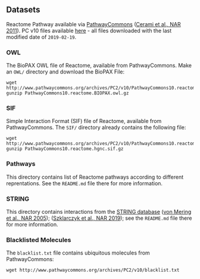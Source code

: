 
## Datasets

Reactome Pathway available via [PathwayCommons](http://www.pathwaycommons.org/) ([Cerami et al., NAR 2011](http://nar.oxfordjournals.org/content/early/2010/11/10/nar.gkq1039.abstract)).  PC v10 files available [here](http://www.pathwaycommons.org/archives/PC2/v10/) - all files downloaded with the last modified date of `2019-02-19`.

### OWL

The BioPAX OWL file of Reactome, available from PathwayCommons. Make an `OWL/` directory and download the BioPAX File:

```
wget http://www.pathwaycommons.org/archives/PC2/v10/PathwayCommons10.reactome.BIOPAX.owl.gz
gunzip PathwayCommons10.reactome.BIOPAX.owl.gz
```

### SIF

Simple Interaction Format (SIF) file of Reactome, available from PathwayCommons. The `SIF/` directory already contains the following file:

```
wget http://www.pathwaycommons.org/archives/PC2/v10/PathwayCommons10.reactome.hgnc.sif.gz
gunzip PathwayCommons10.reactome.hgnc.sif.gz
```

### Pathways

This directory contains list of Reactome pathways according to different reprentations. See the `README.md` file there for more information.

### STRING

This directory contains interactions from the [STRING database](https://string-db.org/) ([von Mering et al., NAR 2005](https://www.ncbi.nlm.nih.gov/pubmed/15608232)); ([Szklarczyk et al., NAR 2019](https://www.ncbi.nlm.nih.gov/pubmed/30476243)); see the `README.md` file there for more information.

### Blacklisted Molecules

The `blacklist.txt` file contains ubiquitous molecules from PathwayCommons:

```
wget http://www.pathwaycommons.org/archives/PC2/v10/blacklist.txt
```
